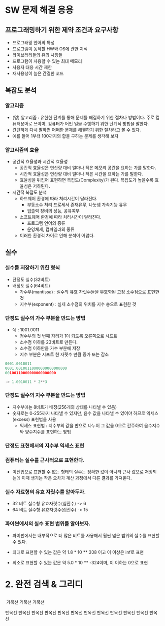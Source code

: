 # SW 문제 해결 응용

## 프로그래밍하기 위한 제약 조건과 요구사항

- 프로그래밍 언어의 특성
- 프로그램이 동작할 HW와 OS에 관한 지식
- 라이브러리들의 유의 사항들
- 프로그램이 사용할 수 있는 최대 메모리
- 사용자 대응 시간 제한
- 재사용성이 높은 간결한 코드



## 복잡도 분석

### 알고리즘

- (명) 알고리즘 : 유한한 단계를 통해 문제를 해결하기 위한 절차나 방법이다. 주로 컴퓨터용어로 쓰이며, 컴퓨터가 어떤 일을 수행하기 위한 단계적 방법을 말한다.
- 간단하게 다시 말하면 어떠한 문제를 해결하기 위한 절차라고 볼 수 있다.
- 예를 들어 1부터 100까지의 합을 구하는 문제를 생각해 보자



### 알고리즘의 효율

- 공간적 효율성과 시간적 효율성
  - 공간적 효율성은 연산량 대비 얼마나 적은 메모리 공간을 요하는 가를 말한다.
  - 시간적 효율성은 연산량 대비 얼마나 적은 시간을 요하는 가를 말한다.
  - 효율성을 뒤집어 표현하면 복잡도(Complexity)가 된다. 복잡도가 높을수록 효율성은 저하된다.
- 시간적 복잡도 분석
  - 하드웨어 환경에 따라 처리시간이 달라진다.
    - 부동소수 처리 프로세서 존재유무, 나눗셈 가속기능 유무
    - 입출력 장비의 성능, 공유여부
  - 소프트웨어 환경에 따라 처리시간이 달라진다.
    - 프로그램 언어의 종류
    - 운영체제, 컴파일러의 종류
  - 이러한 환경적 차이로 인해 분석이 어렵다.



## 실수

### 실수를 저장하기 위한 형식

- 단정도 실수(32비트)
- 배정도 실수(64비트)
  - 가수부(mantissa) : 실수의 유효 자릿수들을  부호화된 고정 소수점으로 표현한 것
  - 지수부(exponent) : 실제 소수점의 위치를 지수 승으로 표현한 것

### 단정도 실수의 가수 부분을 만드는 방법

- 예 : 1001.0011
  - 정수부의 첫 번째 자리가 1이 되도록 오른쪽으로 시프트
  - 소수점 이하를 23비트로 만든다.
  - 소수점 이하만을 가수 부분에 저장
  - 지수 부분은 시프트 한 자릿수 만큼 증가 또는 감소

```python
0001.0010011
0001.00100110000000000000000
00100110000000000000000

-> 1.0010011 * 2**3
```



### 단정도 실수의 지수 부분을 만드는 방법

- 지수부에는 8비트가 배정(256개의 상태를 나타낼 수 있음)
- 숫자로는 0-255까지 나타낼 수 있지만, 음수 값을 나타낼 수 있어야 하므로 익세스(excess) 표현법을 사용
  - 익세스 표현법 : 지수부의 값을 반으로 나누어 그 값을 0으로 간주하여 음수지수와 양수지수를 표현하는 방법

### 단정도 표현에서의 지수부 익세스 표현



### 컴퓨터는 실수를 근사적으로 표현한다.

- 이진법으로 표현할 수 없는 형태의 실수는 정확한 값이 아니라 근사 값으로 저장되는데 이때 생기는 작은 오차가 계산 과정에서 다른 결과를 가져온다.

### 실수 자료형의 유효 자릿수를 알아두자.

- 32 비트 실수형 유효자릿수(십진수) -> 6
- 64 비트 실수형 유효자릿수(십진수) -> 15

### 파이썬에서의 실수 표현 범위를 알아보자.

- 파이썬에서는 내부적으로 더 많은 비트를 사용해서 훨씬 넓은 범위의 실수를 표현할 수 있다.
- 최대로 표현할 수 있는 값은 약 1.8 * 10 ** 308 이고 이 이상은 inf로 표현

- 최소로 표현할 수 있는 값은 약 5.0 * 10 ** -324이며, 이 이하는 0으로 표현



# 2. 완전 검색 & 그리디

##



​										거북선 거북선 거북선

판옥선 판옥선 판옥선 판옥선 판옥선 판옥선 판옥선 판옥선 판옥선 판옥선 판옥선 판옥선